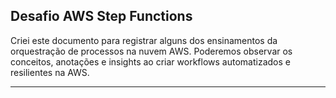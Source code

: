 ## Desafio AWS Step Functions

Criei este documento para registrar alguns dos ensinamentos da orquestração de processos na nuvem AWS. Poderemos observar os conceitos, anotações e insights ao criar workflows automatizados e resilientes na AWS.

---

